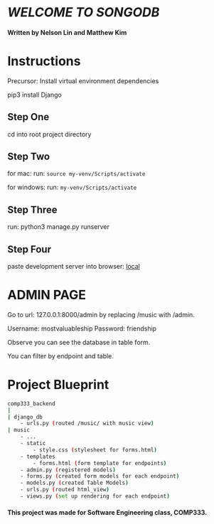 # _WELCOME TO SONGODB_

#### Written by Nelson Lin and Matthew Kim

# Instructions

Precursor:
Install virtual environment dependencies

pip3 install Django

## Step One
cd into root project directory

## Step Two 
for mac:
    run: `source my-venv/Scripts/activate`

for windows:
    run: `my-venv/Scripts/activate`


## Step Three
run: python3 manage.py runserver


## Step Four
paste development server into browser:
[local](http://127.0.0.1:8000/music/)


# ADMIN PAGE
Go to url: 127.0.0.1:8000/admin
by replacing /music with /admin.

Username: mostvaluableship
Password: friendship

Observe you can see the database in table form. 

You can filter by endpoint and table.


# Project Blueprint

```bash
comp333_backend
|
| django_db
    - urls.py (routed /music/ with music view)
| music
    - ...
    - static
        - style.css (stylesheet for forms.html)
    - templates
        - forms.html (form template for endpoints)
    - admin.py (registered models)
    - forms.py (created form models for each endpoint)
    - models.py (created Table Models)
    - urls.py (routed html_view)
    - views.py (set up rendering for each endpoint)
```

#### This project was made for Software Engineering class, COMP333. 


